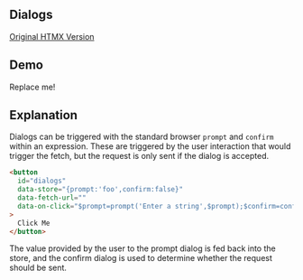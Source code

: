 ## Dialogs

[Original HTMX Version](https://htmx.org/examples/dialogs/)

## Demo

<div
    id="dialogs"
    data-on-load="$$get('/examples/dialogs_browser/data')"
>
     Replace me!
</div>

## Explanation

Dialogs can be triggered with the standard browser `prompt` and `confirm` within an expression. These are triggered by the user interaction that would trigger the fetch, but the request is only sent if the dialog is accepted.

```html
<button
  id="dialogs"
  data-store="{prompt:'foo',confirm:false}"
  data-fetch-url=""
  data-on-click="$prompt=prompt('Enter a string',$prompt);$confirm=confirm('Are you sure?');$confirm && $$get('/examples/dialogs___browser/sure')"
>
  Click Me
</button>
```

The value provided by the user to the prompt dialog is fed back into the store, and the confirm dialog is used to determine whether the request should be sent.
